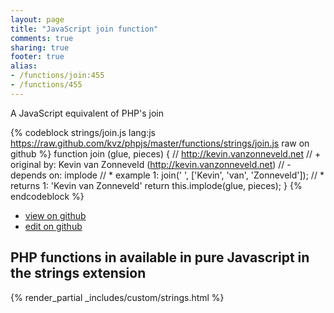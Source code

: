```yaml
---
layout: page
title: "JavaScript join function"
comments: true
sharing: true
footer: true
alias:
- /functions/join:455
- /functions/455
---
```

<!-- Generated by Rakefile:build -->
A JavaScript equivalent of PHP's join

{% codeblock strings/join.js lang:js https://raw.github.com/kvz/phpjs/master/functions/strings/join.js raw on github %}
function join (glue, pieces) {
    // http://kevin.vanzonneveld.net
    // +   original by: Kevin van Zonneveld (http://kevin.vanzonneveld.net)
    // -    depends on: implode
    // *     example 1: join(' ', ['Kevin', 'van', 'Zonneveld']);
    // *     returns 1: 'Kevin van Zonneveld'
    return this.implode(glue, pieces);
}
{% endcodeblock %}

 - [view on github](https://github.com/kvz/phpjs/blob/master/functions/strings/join.js)
 - [edit on github](https://github.com/kvz/phpjs/edit/master/functions/strings/join.js)

## PHP functions in available in pure Javascript in the strings extension
{% render_partial _includes/custom/strings.html %}
